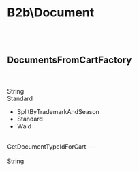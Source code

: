 # B2b\Document

<br><br> 

DocumentsFromCartFactory 
---
<br>  <br> 
String <br> 
Standard <br>
<ul> 
<li>SplitByTrademarkAndSeason</li>
<li>Standard</li>
<li>Wald</li>
</ul><br>
GetDocumentTypeIdForCart 
---
<br>  <br> 
String <br> 
 <br>
<ul> 
</ul><br>

